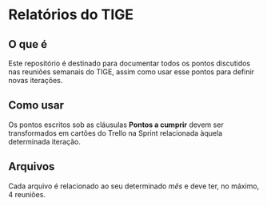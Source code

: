 # Relatórios do TIGE #

## O que é ##

Este repositório é destinado para documentar todos os pontos discutidos
nas reuniões semanais do TIGE, assim como usar esse pontos para definir novas iterações.

## Como usar ##

Os pontos escritos sob as cláusulas **Pontos a cumprir** devem ser transformados
em cartões do Trello na Sprint relacionada àquela determinada iteração.

## Arquivos ##

Cada arquivo é relacionado ao seu determinado *mês* e deve ter, no máximo, 4 reuniões. 